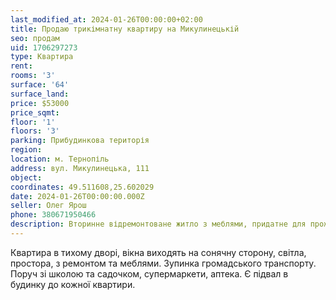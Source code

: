 ```yaml
---
last_modified_at: 2024-01-26T00:00:00+02:00
title: Продаю трикімнатну квартиру на Микулинецькій
seo: продам
uid: 1706297273
type: Квартира
rent:
rooms: '3'
surface: '64'
surface_land:
price: $53000
price_sqmt:
floor: '1'
floors: '3'
parking: Прибудинкова територія
region:
location: м. Тернопіль
address: вул. Микулинецька, 111
object:
coordinates: 49.511608,25.602029
date: 2024-01-26T00:00:00.000Z
seller: Олег Ярош
phone: 380671950466
description: Вторинне відремонтоване житло з меблями, придатне для проживання
---
```


Квартира в тихому дворі, вікна виходять на сонячну сторону, світла, простора, з ремонтом та меблями. Зупинка громадського транспорту. Поруч зі школою та садочком, супермаркети, аптека. Є підвал в будинку до кожної квартири.
